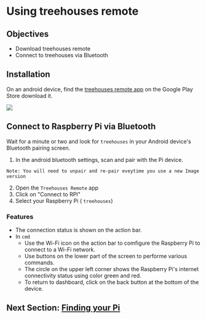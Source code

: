 # Using treehouses remote

## Objectives

* Download treehouses remote
* Connect to treehouses via Bluetooth

## Installation
On an android device, find the [treehouses remote app](https://play.google.com/store/apps/details?id=io.treehouses.remote) on the Google Play Store download it.

![](remoteicon.jpg)


## Connect to Raspberry Pi via Bluetooth

Wait for a minute or two and look for `treehouses` in your Android device's Bluetooth pairing screen.

1. In the android bluetooth settings, scan and pair with the Pi device.
  
`Note: You will need to unpair and re-pair eveytime you use a new Image version`

2. Open the `Treehouses Remote` app
3. Click on "Connect to RPI"
4. Select your Raspberry Pi ( `treehouses`)



### Features

- The connection status is shown on the action bar.
- In `cmd`
  - Use the Wi-Fi icon on the action bar to comfigure the Raspberry Pi to connect to a Wi-Fi network.
  - Use buttons on the lower part of the screen to performe various commands.
  - The circle on the upper left corner shows the Raspberry Pi's internet connectivity status using color green and red.
  - To return to dashboard, click on the back button at the bottom of the device.

## Next Section: [Finding your Pi](find-pi.md)
